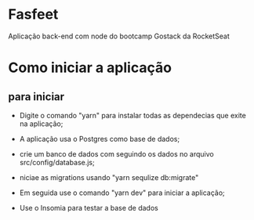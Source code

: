 # Fasfeet
 Aplicação back-end com node do bootcamp Gostack da RocketSeat
 
 
 <h1>Como iniciar a aplicação</h1>
 
 
 <h2>para iniciar</h2>

 - Digite o comando "yarn" para instalar todas as dependecias que exite na aplicação;

 - A aplicação usa o Postgres como base de dados;
  
 - crie um banco de dados com seguindo os dados no arquivo src/config/database.js; 
   
 - niciae as migrations usando "yarn sequlize db:migrate"
     
 - Em seguida use o comando "yarn dev" para iniciar a aplicação;

 - Use o Insomia para testar a base de dados

